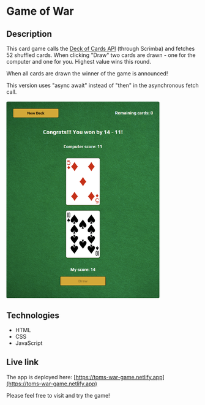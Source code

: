 # Game of War

## Description
This card game calls the [Deck of Cards API](https://www.deckofcardsapi.com/) (through Scrimba) and fetches 52 shuffled cards. When clicking "Draw" two cards are drawn - one for the computer and one for you. Highest value wins this round. 

When all cards are drawn the winner of the game is announced!

This version uses "async await" instead of "then" in the asynchronous fetch call.
<br/>
<br/>
<img src="war-game.png" alt="Screenshot." width="400px"/>

## Technologies
- HTML
- CSS
- JavaScript

## Live link
The app is deployed here:
[https://toms-war-game.netlify.app](https://toms-war-game.netlify.app)

Please feel free to visit and try the game!
